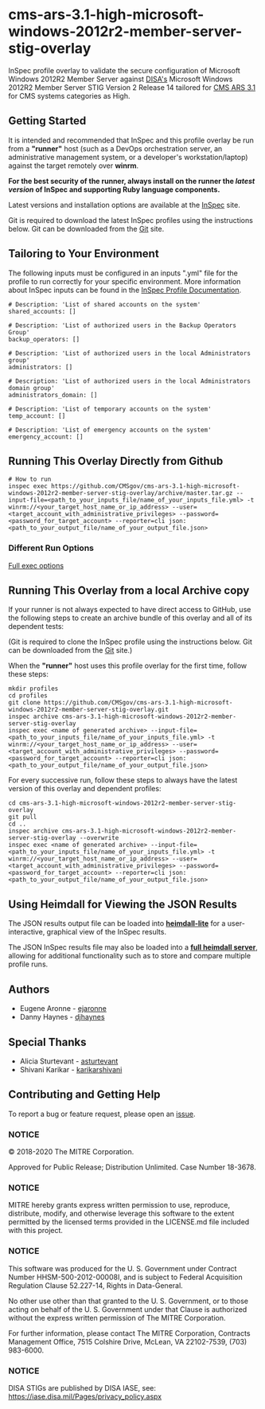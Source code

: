 # cms-ars-3.1-high-microsoft-windows-2012r2-member-server-stig-overlay

InSpec profile overlay to validate the secure configuration of Microsoft Windows 2012R2 Member Server against [DISA's](https://iase.disa.mil/stigs/Pages/index.aspx) Microsoft Windows 2012R2 Member Server STIG Version 2 Release 14 tailored for [CMS ARS 3.1](https://www.cms.gov/Research-Statistics-Data-and-Systems/CMS-Information-Technology/InformationSecurity/Info-Security-Library-Items/ARS-31-Publication.html) for CMS systems categories as High.

## Getting Started  
It is intended and recommended that InSpec and this profile overlay be run from a __"runner"__ host (such as a DevOps orchestration server, an administrative management system, or a developer's workstation/laptop) against the target remotely over __winrm__.

__For the best security of the runner, always install on the runner the _latest version_ of InSpec and supporting Ruby language components.__ 

Latest versions and installation options are available at the [InSpec](http://inspec.io/) site.

Git is required to download the latest InSpec profiles using the instructions below. Git can be downloaded from the [Git](https://git-scm.com/book/en/v2/Getting-Started-Installing-Git) site. 

## Tailoring to Your Environment
The following inputs must be configured in an inputs ".yml" file for the profile to run correctly for your specific environment. More information about InSpec inputs can be found in the [InSpec Profile Documentation](https://www.inspec.io/docs/reference/profiles/).

```
# Description: 'List of shared accounts on the system'
shared_accounts: []

# Description: 'List of authorized users in the Backup Operators Group'
backup_operators: []

# Description: 'List of authorized users in the local Administrators group'
administrators: []

# Description: 'List of authorized users in the local Administrators domain group'
administrators_domain: []

# Description: 'List of temporary accounts on the system'
temp_account: []

# Description: 'List of emergency accounts on the system' 
emergency_account: []
```

## Running This Overlay Directly from Github

```
# How to run
inspec exec https://github.com/CMSgov/cms-ars-3.1-high-microsoft-windows-2012r2-member-server-stig-overlay/archive/master.tar.gz --input-file=<path_to_your_inputs_file/name_of_your_inputs_file.yml> -t winrm://<your_target_host_name_or_ip_address> --user=<target_account_with_administrative_privileges> --password=<password_for_target_account> --reporter=cli json:<path_to_your_output_file/name_of_your_output_file.json>
```

### Different Run Options

  [Full exec options](https://docs.chef.io/inspec/cli/#options-3)

## Running This Overlay from a local Archive copy 

If your runner is not always expected to have direct access to GitHub, use the following steps to create an archive bundle of this overlay and all of its dependent tests:

(Git is required to clone the InSpec profile using the instructions below. Git can be downloaded from the [Git](https://git-scm.com/book/en/v2/Getting-Started-Installing-Git) site.)

When the __"runner"__ host uses this profile overlay for the first time, follow these steps: 

```
mkdir profiles
cd profiles
git clone https://github.com/CMSgov/cms-ars-3.1-high-microsoft-windows-2012r2-member-server-stig-overlay.git
inspec archive cms-ars-3.1-high-microsoft-windows-2012r2-member-server-stig-overlay
inspec exec <name of generated archive> --input-file=<path_to_your_inputs_file/name_of_your_inputs_file.yml> -t winrm://<your_target_host_name_or_ip_address> --user=<target_account_with_administrative_privileges> --password=<password_for_target_account> --reporter=cli json:<path_to_your_output_file/name_of_your_output_file.json>
```

For every successive run, follow these steps to always have the latest version of this overlay and dependent profiles:

```
cd cms-ars-3.1-high-microsoft-windows-2012r2-member-server-stig-overlay
git pull
cd ..
inspec archive cms-ars-3.1-high-microsoft-windows-2012r2-member-server-stig-overlay --overwrite
inspec exec <name of generated archive> --input-file=<path_to_your_inputs_file/name_of_your_inputs_file.yml> -t winrm://<your_target_host_name_or_ip_address> --user=<target_account_with_administrative_privileges> --password=<password_for_target_account> --reporter=cli json:<path_to_your_output_file/name_of_your_output_file.json> 
```

## Using Heimdall for Viewing the JSON Results

The JSON results output file can be loaded into __[heimdall-lite](https://heimdall-lite.mitre.org/)__ for a user-interactive, graphical view of the InSpec results. 

The JSON InSpec results file may also be loaded into a __[full heimdall server](https://github.com/mitre/heimdall)__, allowing for additional functionality such as to store and compare multiple profile runs.

## Authors
* Eugene Aronne - [ejaronne](https://github.com/ejaronne)
* Danny Haynes - [djhaynes](https://github.com/djhaynes)

## Special Thanks
* Alicia Sturtevant - [asturtevant](https://github.com/asturtevant)
* Shivani Karikar - [karikarshivani](https://github.com/karikarshivani)

## Contributing and Getting Help
To report a bug or feature request, please open an [issue](https://github.com/CMSgov/cms-ars-3.1-high-microsoft-windows-2012r2-member-server-stig-overlay/issues/new).

### NOTICE

© 2018-2020 The MITRE Corporation.

Approved for Public Release; Distribution Unlimited. Case Number 18-3678.

### NOTICE 

MITRE hereby grants express written permission to use, reproduce, distribute, modify, and otherwise leverage this software to the extent permitted by the licensed terms provided in the LICENSE.md file included with this project.

### NOTICE  

This software was produced for the U. S. Government under Contract Number HHSM-500-2012-00008I, and is subject to Federal Acquisition Regulation Clause 52.227-14, Rights in Data-General.  

No other use other than that granted to the U. S. Government, or to those acting on behalf of the U. S. Government under that Clause is authorized without the express written permission of The MITRE Corporation.

For further information, please contact The MITRE Corporation, Contracts Management Office, 7515 Colshire Drive, McLean, VA  22102-7539, (703) 983-6000.

### NOTICE 

DISA STIGs are published by DISA IASE, see: https://iase.disa.mil/Pages/privacy_policy.aspx